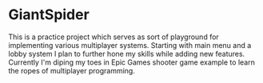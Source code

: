 # GiantSpider

This is a practice project which serves as sort of playground for implementing various multiplayer systems. Starting with main menu and a lobby system I plan to further hone my skills while adding new features. Currently I'm diping my toes in Epic Games shooter game example to learn the ropes of multiplayer programming.
